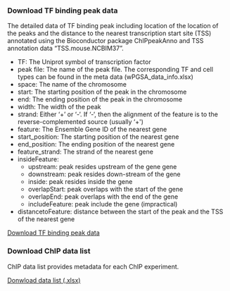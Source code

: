 ### Download TF binding peak data

The detailed data of TF binding peak including location of the location of the peaks and the distance to the nearest transcription start site (TSS) annotated using the Bioconductor package ChIPpeakAnno and TSS annotation data “TSS.mouse.NCBIM37”.

- TF: The Uniprot symbol of transcription factor
- peak file: The name of the peak file. The corresponding TF and cell types can be found in the meta data (wPGSA_data_info.xlsx)
- space: The name of the chromosome
- start: The starting position of the peak in the chromosome
- end: The ending position of the peak in the chromosome
- width: The width of the peak
- strand: Either ‘+’ or ‘-‘. If ‘-‘, then the alignment of the feature is to the reverse-complemented source (usually ‘+')
- feature: The Ensemble Gene ID of the nearest gene
- start_position: The starting position of the nearest gene
- end_position: The ending position of the nearest gene
- feature_strand: The strand of the nearest gene
- insideFeature:
	- upstream: peak resides upstream of the gene gene
	- downstream: peak resides down-stream of the gene
	- inside: peak resides inside the gene
	- overlapStart: peak overlaps with the start of the gene
	- overlapEnd: peak overlaps with the end of the gene
	- includeFeature: peak include the gene (impractical)
- distancetoFeature: distance between the start of the peak and the TSS of the nearest gene

[Download TF binding peak data](http://web.ims.riken.jp/en/paper_data/wPGSA_ChIPpeak_detailed_info.tar.bz2)

### Download ChIP data list

ChIP data list provides metadata for each ChIP experiment.

[Donwload data list (.xlsx)](/data/wPGSA_data_info.xlsx)
